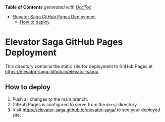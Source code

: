 <!-- START doctoc generated TOC please keep comment here to allow auto update -->
<!-- DON'T EDIT THIS SECTION, INSTEAD RE-RUN doctoc TO UPDATE -->
**Table of Contents**  *generated with [DocToc](https://github.com/thlorenz/doctoc)*

- [Elevator Saga GitHub Pages Deployment](#elevator-saga-github-pages-deployment)
  - [How to deploy](#how-to-deploy)

<!-- END doctoc generated TOC please keep comment here to allow auto update -->

# Elevator Saga GitHub Pages Deployment

This directory contains the static site for deployment to GitHub Pages at
<https://elevator-saga.github.io/elevator-saga/>

## How to deploy

1. Push all changes to the main branch.
2. GitHub Pages is configured to serve from the `docs/` directory.
3. Visit <https://elevator-saga.github.io/elevator-saga/> to see your deployed site.
